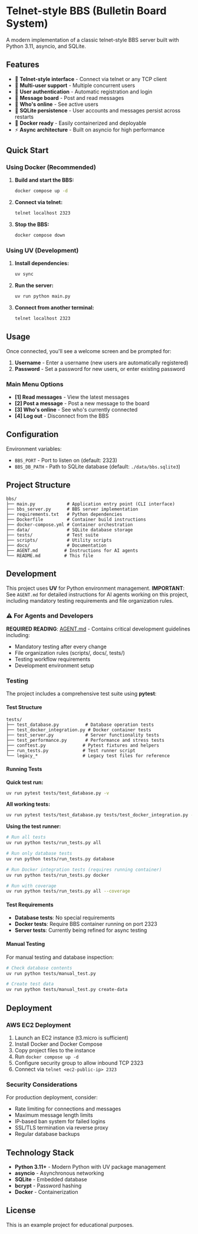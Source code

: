 # Telnet-style BBS (Bulletin Board System)

A modern implementation of a classic telnet-style BBS server built with Python 3.11, asyncio, and SQLite.

## Features

- 🔌 **Telnet-style interface** - Connect via telnet or any TCP client
- 👥 **Multi-user support** - Multiple concurrent users
- 🔐 **User authentication** - Automatic registration and login
- 💬 **Message board** - Post and read messages
- 👀 **Who's online** - See active users
- 💾 **SQLite persistence** - User accounts and messages persist across restarts
- 🐳 **Docker ready** - Easily containerized and deployable
- ⚡ **Async architecture** - Built on asyncio for high performance

## Quick Start

### Using Docker (Recommended)

1. **Build and start the BBS:**
   ```bash
   docker compose up -d
   ```

2. **Connect via telnet:**
   ```bash
   telnet localhost 2323
   ```

3. **Stop the BBS:**
   ```bash
   docker compose down
   ```

### Using UV (Development)

1. **Install dependencies:**
   ```bash
   uv sync
   ```

2. **Run the server:**
   ```bash
   uv run python main.py
   ```

3. **Connect from another terminal:**
   ```bash
   telnet localhost 2323
   ```

## Usage

Once connected, you'll see a welcome screen and be prompted for:

1. **Username** - Enter a username (new users are automatically registered)
2. **Password** - Set a password for new users, or enter existing password

### Main Menu Options

- **[1] Read messages** - View the latest messages
- **[2] Post a message** - Post a new message to the board
- **[3] Who's online** - See who's currently connected
- **[4] Log out** - Disconnect from the BBS

## Configuration

Environment variables:

- `BBS_PORT` - Port to listen on (default: 2323)
- `BBS_DB_PATH` - Path to SQLite database (default: `./data/bbs.sqlite3`)

## Project Structure

```
bbs/
├── main.py            # Application entry point (CLI interface)
├── bbs_server.py      # BBS server implementation  
├── requirements.txt   # Python dependencies
├── Dockerfile         # Container build instructions
├── docker-compose.yml # Container orchestration
├── data/              # SQLite database storage
├── tests/             # Test suite
├── scripts/           # Utility scripts
├── docs/              # Documentation
├── AGENT.md          # Instructions for AI agents
└── README.md         # This file
```

## Development

This project uses **UV** for Python environment management. **IMPORTANT**: See `AGENT.md` for detailed instructions for AI agents working on this project, including mandatory testing requirements and file organization rules.

### ⚠️ For Agents and Developers

**REQUIRED READING**: [AGENT.md](AGENT.md) - Contains critical development guidelines including:
- Mandatory testing after every change
- File organization rules (scripts/, docs/, tests/)
- Testing workflow requirements
- Development environment setup

### Testing

The project includes a comprehensive test suite using **pytest**:

#### Test Structure

```
tests/
├── test_database.py          # Database operation tests
├── test_docker_integration.py # Docker container tests  
├── test_server.py            # Server functionality tests
├── test_performance.py       # Performance and stress tests
├── conftest.py              # Pytest fixtures and helpers
├── run_tests.py             # Test runner script
└── legacy_*                 # Legacy test files for reference
```

#### Running Tests

**Quick test run:**
```bash
uv run pytest tests/test_database.py -v
```

**All working tests:**
```bash
uv run pytest tests/test_database.py tests/test_docker_integration.py -v
```

**Using the test runner:**
```bash
# Run all tests
uv run python tests/run_tests.py all

# Run only database tests
uv run python tests/run_tests.py database

# Run Docker integration tests (requires running container)
uv run python tests/run_tests.py docker

# Run with coverage
uv run python tests/run_tests.py all --coverage
```

#### Test Requirements

- **Database tests**: No special requirements
- **Docker tests**: Require BBS container running on port 2323
- **Server tests**: Currently being refined for async testing

#### Manual Testing

For manual testing and database inspection:

```bash
# Check database contents
uv run python tests/manual_test.py

# Create test data
uv run python tests/manual_test.py create-data
```

## Deployment

### AWS EC2 Deployment

1. Launch an EC2 instance (t3.micro is sufficient)
2. Install Docker and Docker Compose
3. Copy project files to the instance
4. Run `docker compose up -d`
5. Configure security group to allow inbound TCP 2323
6. Connect via `telnet <ec2-public-ip> 2323`

### Security Considerations

For production deployment, consider:

- Rate limiting for connections and messages
- Maximum message length limits
- IP-based ban system for failed logins
- SSL/TLS termination via reverse proxy
- Regular database backups

## Technology Stack

- **Python 3.11+** - Modern Python with UV package management
- **asyncio** - Asynchronous networking
- **SQLite** - Embedded database
- **bcrypt** - Password hashing
- **Docker** - Containerization

## License

This is an example project for educational purposes.
